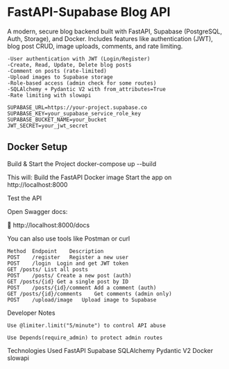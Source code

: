 # FastAPI-Supabase Blog API
A modern, secure blog backend built with FastAPI, Supabase (PostgreSQL, Auth, Storage), and Docker.
Includes features like authentication (JWT), blog post CRUD, image uploads, comments, and rate limiting.

```Features
-User authentication with JWT (Login/Register)
-Create, Read, Update, Delete blog posts
-Comment on posts (rate-limited)
-Upload images to Supabase storage
-Role-based access (admin check for some routes)
-SQLAlchemy + Pydantic V2 with from_attributes=True
-Rate limiting with slowapi
```

```.env.example
SUPABASE_URL=https://your-project.supabase.co
SUPABASE_KEY=your_supabase_service_role_key
SUPABASE_BUCKET_NAME=your_bucket
JWT_SECRET=your_jwt_secret
```

## Docker Setup
Build & Start the Project
  docker-compose up --build

This will:
  Build the FastAPI Docker image
  Start the app on http://localhost:8000

Test the API

Open Swagger docs:

🔗 http://localhost:8000/docs

You can also use tools like Postman or curl


```Example Routes
Method	Endpoint	Description
POST	/register	Register a new user
POST	/login	Login and get JWT token
GET	/posts/	List all posts
POST	/posts/	Create a new post (auth)
GET	/posts/{id}	Get a single post by ID
POST	/posts/{id}/comment	Add a comment (auth)
GET	/posts/{id}/comments	Get comments (admin only)
POST	/upload/image	Upload image to Supabase
```

Developer Notes

    Use @limiter.limit("5/minute") to control API abuse

    Use Depends(require_admin) to protect admin routes

Technologies Used
    FastAPI
    Supabase
    SQLAlchemy
    Pydantic V2
    Docker
    slowapi
